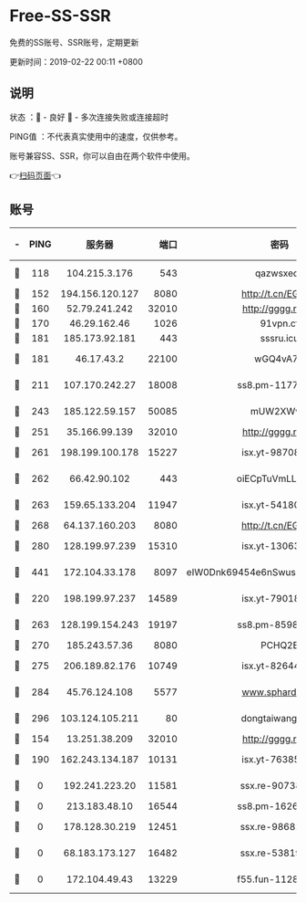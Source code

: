 # Free-SS-SSR

免费的SS账号、SSR账号，定期更新

更新时间：2019-02-22 00:11 +0800

## 说明

状态     ：🙂 - 良好 🙁 - 多次连接失败或连接超时

PING值   ：不代表真实使用中的速度，仅供参考。

账号兼容SS、SSR，你可以自由在两个软件中使用。

👉[扫码页面](https://liesauer.github.io/free-ss-ssr.github.io/)👈

## 账号

|-|PING|服务器|端口|密码|加密方式|区域|
|:----:|:----:|:-----:|-----:|:----:|:----:|:----:|
|🙂|118|104.215.3.176|543|qazwsxedc|aes-256-gcm|JP|
|🙂|152|194.156.120.127|8080|http://t.cn/EGJIyrl|rc4-md5|RU|
|🙂|160|52.79.241.242|32010|http://gggg.rocks|chacha20|KR|
|🙂|170|46.29.162.46|1026|91vpn.cf|rc4-md5|RU|
|🙂|181|185.173.92.181|443|sssru.icu|rc4-md5|RU|
|🙂|181|46.17.43.2|22100|wGQ4vA7D|aes-256-gcm|RU|
|🙂|211|107.170.242.27|18008|ss8.pm-11776120|aes-256-cfb|US|
|🙂|243|185.122.59.157|50085|mUW2XWw8|aes-256-cfb|GB|
|🙂|251|35.166.99.139|32010|http://gggg.rocks|chacha20|US|
|🙂|261|198.199.100.178|15227|isx.yt-98708558|aes-256-cfb|US|
|🙂|262|66.42.90.102|443|oiECpTuVmLLxk4Ts|aes-256-cfb|US|
|🙂|263|159.65.133.204|11947|isx.yt-54180036|aes-256-cfb|SG|
|🙂|268|64.137.160.203|8080|http://t.cn/EGJIyrl|rc4-md5|CA|
|🙂|280|128.199.97.239|15310|isx.yt-13063955|aes-256-cfb|SG|
|🙂|441|172.104.33.178|8097|eIW0Dnk69454e6nSwuspv9DmS201tQ0D|aes-256-cfb|SG|
|🙂|220|198.199.97.237|14589|isx.yt-79018658|aes-256-cfb|US|
|🙂|263|128.199.154.243|19197|ss8.pm-85981063|aes-256-cfb|SG|
|🙂|270|185.243.57.36|8080|PCHQ2E|rc4-md5|US|
|🙂|275|206.189.82.176|10749|isx.yt-82644423|aes-256-cfb|SG|
|🙂|284|45.76.124.108|5577|www.sphard.com|aes-256-cfb|AU|
|🙂|296|103.124.105.211|80|dongtaiwang.com|aes-256-cfb|US|
|🙁|154|13.251.38.209|32010|http://gggg.rocks|chacha20|SG|
|🙁|190|162.243.134.187|10131|isx.yt-76385286|aes-256-cfb|US|
|🙁|0|192.241.223.20|11581|ssx.re-90738026|aes-256-cfb|US|
|🙁|0|213.183.48.10|16544|ss8.pm-16263031|rc4-md5|RU|
|🙁|0|178.128.30.219|12451|ssx.re-98681435|aes-256-cfb|SG|
|🙁|0|68.183.173.127|16482|ssx.re-53819534|aes-256-cfb|US|
|🙁|0|172.104.49.43|13229|f55.fun-11286035|aes-256-cfb|SG|
